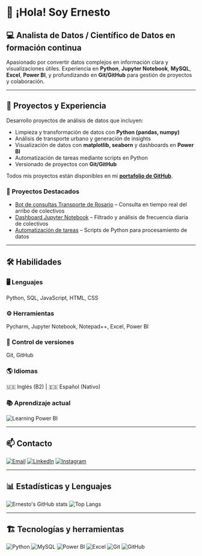 # 👋 ¡Hola! Soy Ernesto

## 💻 Analista de Datos / Científico de Datos en formación continua

Apasionado por convertir datos complejos en información clara y visualizaciones útiles. Experiencia en **Python**, **Jupyter Notebook**, **MySQL**, **Excel**, **Power BI**, y profundizando en **Git/GitHub** para gestión de proyectos y colaboración.

---

## 🚀 Proyectos y Experiencia
Desarrollo proyectos de análisis de datos que incluyen:  
- Limpieza y transformación de datos con **Python (pandas, numpy)**  
- Análisis de transporte urbano y generación de insights  
- Visualización de datos con **matplotlib, seaborn** y dashboards en **Power BI**  
- Automatización de tareas mediante scripts en Python  
- Versionado de proyectos con **Git/GitHub**

Todos mis proyectos están disponibles en mi **[portafolio de GitHub](https://github.com/ernes2111)**.

### 🌟 Proyectos Destacados
- [Bot de consultas Transporte de Rosario](https://github.com/ernes2111/bot-colectivos-rosario) – Consulta en tiempo real del arribo de colectivos  
- [Dashboard Jupyter Notebook](https://github.com/ernes2111/analisis-colectivos-rosario) – Filtrado y análisis de frecuencia diaria de colectivos   
- [Automatización de tareas](https://github.com/ernes2111/proyecto3) – Scripts de Python para procesamiento de datos

---

## 🛠️ Habilidades

### 🖥️ Lenguajes
Python, SQL, JavaScript, HTML, CSS  

### ⚙️ Herramientas
Pycharm, Jupyter Notebook, Notepad++, Excel, Power BI  

### 🔧 Control de versiones
Git, GitHub  

### 🌎 Idiomas
🇺🇸 Inglés (B2) | 🇪🇸 Español (Nativo)

### 📚 Aprendizaje actual
![Learning Power BI](https://img.shields.io/badge/Learning-Power%20BI-yellow?style=for-the-badge&logo=power-bi&logoColor=white)

---

## 📫 Contacto
[![Email](https://img.shields.io/badge/Email-D14836?style=for-the-badge&logo=gmail&logoColor=white)](mailto:ernestoll2111@icloud.com)
[![LinkedIn](https://img.shields.io/badge/LinkedIn-0A66C2?style=for-the-badge&logo=linkedin&logoColor=white)](https://www.linkedin.com/in/ernesto-llampa)
[![Instagram](https://img.shields.io/badge/Instagram-E4405F?style=for-the-badge&logo=instagram&logoColor=white)](https://www.instagram.com/ernes2111)

---

## 📊 Estadísticas y Lenguajes
![Ernesto's GitHub stats](https://github-readme-stats.vercel.app/api?username=ernes2111&show_icons=true&theme=tokyonight)
![Top Langs](https://github-readme-stats.vercel.app/api/top-langs/?username=ernes2111&layout=compact&theme=tokyonight)

---

## 🏗️ Tecnologías y herramientas
![Python](https://img.shields.io/badge/Python-3776AB?style=for-the-badge&logo=python&logoColor=white)
![MySQL](https://img.shields.io/badge/MySQL-4479A1?style=for-the-badge&logo=mysql&logoColor=white)
![Power BI](https://img.shields.io/badge/Power%20BI-F2C80F?style=for-the-badge&logo=power-bi&logoColor=white)
![Excel](https://img.shields.io/badge/Excel-217346?style=for-the-badge&logo=microsoft-excel&logoColor=white)
![Git](https://img.shields.io/badge/Git-F05032?style=for-the-badge&logo=git&logoColor=white)
![GitHub](https://img.shields.io/badge/GitHub-181717?style=for-the-badge&logo=github&logoColor=white)


